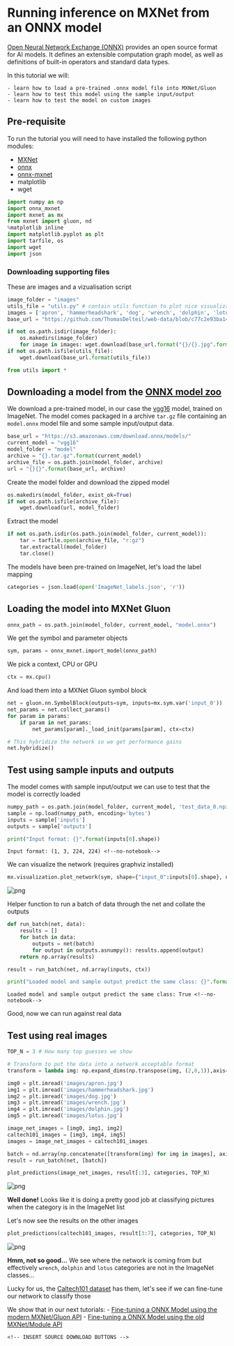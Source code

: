 
# Running inference on MXNet from an ONNX model

[Open Neural Network Exchange (ONNX)](https://github.com/onnx/onnx) provides an open source format for AI models. It defines an extensible computation graph model, as well as definitions of built-in operators and standard data types.

In this tutorial we will:
    
    - learn how to load a pre-trained .onnx model file into MXNet/Gluon
    - learn how to test this model using the sample input/output
    - learn how to test the model on custom images

## Pre-requisite

To run the tutorial you will need to have installed the following python modules:
- [MXNet](http://mxnet.incubator.apache.org/install/index.html)
- [onnx](https://github.com/onnx/onnx)
- [onnx-mxnet](https://github.com/onnx/onnx-mxnet)
- matplotlib
- wget


```python
import numpy as np
import onnx_mxnet
import mxnet as mx
from mxnet import gluon, nd
%matplotlib inline
import matplotlib.pyplot as plt
import tarfile, os
import wget
import json
```

### Downloading supporting files
These are images and a vizualisation script


```python
image_folder = "images"
utils_file = "utils.py" # contain utils function to plot nice visualization
images = ['apron', 'hammerheadshark', 'dog', 'wrench', 'dolphin', 'lotus']
base_url = "https://github.com/ThomasDelteil/web-data/blob/c77c2e93ba142f45682ed63c191d2568b20aff25/mxnet/doc/tutorials/onnx/{}?raw=true"

if not os.path.isdir(image_folder):
    os.makedirs(image_folder)
    for image in images: wget.download(base_url.format("{}/{}.jpg".format(image_folder, image)), image_folder)
if not os.path.isfile(utils_file):
    wget.download(base_url.format(utils_file))                               
```


```python
from utils import *
```

## Downloading a model from the [ONNX model zoo](https://github.com/onnx/models)

We download a pre-trained model, in our case the [vgg16](https://arxiv.org/abs/1409.1556) model, trained on ImageNet. The model comes packaged in a archive `tar.gz` file containing an `model.onnx` model file and some sample input/output data.


```python
base_url = "https://s3.amazonaws.com/download.onnx/models/" 
current_model = "vgg16"
model_folder = "model"
archive = "{}.tar.gz".format(current_model)
archive_file = os.path.join(model_folder, archive)
url = "{}{}".format(base_url, archive)
```

Create the model folder and download the zipped model


```python
os.makedirs(model_folder, exist_ok=True)
if not os.path.isfile(archive_file):  
    wget.download(url, model_folder)
```

Extract the model


```python
if not os.path.isdir(os.path.join(model_folder, current_model)):
    tar = tarfile.open(archive_file, "r:gz")
    tar.extractall(model_folder)
    tar.close()
```

The models have been pre-trained on ImageNet, let's load the label mapping


```python
categories = json.load(open('ImageNet_labels.json', 'r'))
```

## Loading the model into MXNet Gluon


```python
onnx_path = os.path.join(model_folder, current_model, "model.onnx")
```

We get the symbol and parameter objects


```python
sym, params = onnx_mxnet.import_model(onnx_path)
```

We pick a context, CPU or GPU


```python
ctx = mx.cpu()
```

And load them into a MXNet Gluon symbol block


```python
net = gluon.nn.SymbolBlock(outputs=sym, inputs=mx.sym.var('input_0'))
net_params = net.collect_params()
for param in params:
    if param in net_params:
        net_params[param]._load_init(params[param], ctx=ctx)
```


```python
# This hybridize the network so we get performance gains
net.hybridize()
```

## Test using sample inputs and outputs
The model comes with sample input/output we can use to test that the model is correctly loaded


```python
numpy_path = os.path.join(model_folder, current_model, 'test_data_0.npz')
sample = np.load(numpy_path, encoding='bytes')
inputs = sample['inputs']
outputs = sample['outputs']
```


```python
print("Input format: {}".format(inputs[0].shape))
```

    Input format: (1, 3, 224, 224) <!--no-notebook-->


We can visualize the network (requires graphviz installed)


```python
mx.visualization.plot_network(sym, shape={"input_0":inputs[0].shape}, node_attrs={"shape":"oval","fixedsize":"false"})
```




![png](https://github.com/ThomasDelteil/web-data/blob/c77c2e93ba142f45682ed63c191d2568b20aff25/mxnet/doc/tutorials/onnx/network.png?raw=true)<!--no-notebook-->



Helper function to run a batch of data through the net and collate the outputs


```python
def run_batch(net, data):
    results = []
    for batch in data:
        outputs = net(batch)
        for output in outputs.asnumpy(): results.append(output)
    return np.array(results)
```


```python
result = run_batch(net, nd.array(inputs, ctx))
```


```python
print("Loaded model and sample output predict the same class: {}".format(np.argmax(result) == np.argmax(outputs[0])))
```

    Loaded model and sample output predict the same class: True <!--no-notebook-->


Good, now we can run against real data

## Test using real images


```python
TOP_N = 3 # How many top guesses we show
```


```python
# Transform to put the data into a network acceptable format
transform = lambda img: np.expand_dims(np.transpose(img, (2,0,1)),axis=0).astype(np.float32)
```


```python
img0 = plt.imread('images/apron.jpg')
img1 = plt.imread('images/hammerheadshark.jpg')
img2 = plt.imread('images/dog.jpg')
img3 = plt.imread('images/wrench.jpg')
img4 = plt.imread('images/dolphin.jpg')
img5 = plt.imread('images/lotus.jpg')

image_net_images = [img0, img1, img2]
caltech101_images = [img3, img4, img5]
images = image_net_images + caltech101_images
```


```python
batch = nd.array(np.concatenate([transform(img) for img in images], axis=0), ctx=ctx)
result = run_batch(net, [batch])
```


```python
plot_predictions(image_net_images, result[:3], categories, TOP_N)
```


![png](https://github.com/ThomasDelteil/web-data/blob/c77c2e93ba142f45682ed63c191d2568b20aff25/mxnet/doc/tutorials/onnx/imagenet.png?raw=true)<!--no-notebook-->


**Well done!** Looks like it is doing a pretty good job at classifying pictures when the category is in the ImageNet list

Let's now see the results on the other images


```python
plot_predictions(caltech101_images, result[3:7], categories, TOP_N)
```


![png](https://github.com/ThomasDelteil/web-data/blob/c77c2e93ba142f45682ed63c191d2568b20aff25/mxnet/doc/tutorials/onnx/caltech101.png?raw=true)<!--no-notebook-->


**Hmm, not so good...** We see where the network is coming from but effectively `wrench`, `dolphin` and `lotus` categories are not in the ImageNet classes...

Lucky for us, the [Caltech101 dataset](http://www.vision.caltech.edu/Image_Datasets/Caltech101/) has them, let's see if we can fine-tune our network to classify those

We show that in our next tutorials:
    - [Fine-tuning a ONNX Model using the modern MXNet/Gluon API](addlink)
    - [Fine-tuning a ONNX Model using the old MXNet/Module API](addlink)
    
    <!-- INSERT SOURCE DOWNLOAD BUTTONS -->
